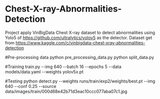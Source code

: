 # Chest-X-ray-Abnormalities-Detection

Project apply VinBigData Chest X-ray dataset to detect abnormalities  using Yolo5 of https://github.com/ultralytics/yolov5 as the detector. Dataset get from https://www.kaggle.com/c/vinbigdata-chest-xray-abnormalities-detection

#Pre-processing data
python pre_processing_data.py
python split_data.py

#Training 
train.py --img 640 --batch 16 --epochs 5 --data models/data.yaml --weights yolov5x.pt

#Testing
python detect.py --weights runs/train/exp2/weights/best.pt --img 640 --conf 0.25 --source data/images/train/000d68e42b71d3eac10ccc077aba07c1.jpg
